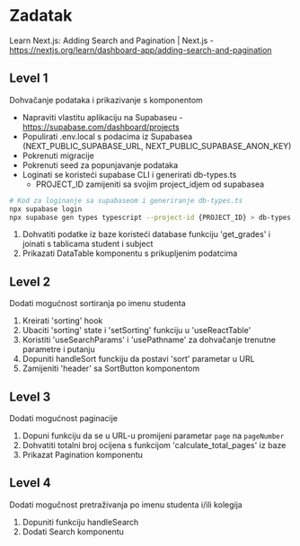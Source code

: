 # Zadatak

Learn Next.js: Adding Search and Pagination | Next.js - <https://nextjs.org/learn/dashboard-app/adding-search-and-pagination>

## Level 1

Dohvačanje podataka i prikazivanje s komponentom

- Napraviti vlastitu aplikaciju na Supabaseu - <https://supabase.com/dashboard/projects>
- Populirati .env.local s podacima iz Supabasea (NEXT_PUBLIC_SUPABASE_URL, NEXT_PUBLIC_SUPABASE_ANON_KEY)
- Pokrenuti migracije
- Pokrenuti seed za popunjavanje podataka
- Loginati se koristeći supabase CLI i generirati db-types.ts
  - PROJECT_ID zamijeniti sa svojim project_idjem od supabasea

```bash
# Kod za loginanje sa supabaseom i generiranje db-types.ts
npx supabase login
npx supabase gen types typescript --project-id {PROJECT_ID} > db-types.ts
```

1. Dohvatiti podatke iz baze koristeći database funkciju 'get_grades' i joinati s tablicama student i subject
2. Prikazati DataTable komponentu s prikupljenim podatcima

## Level 2

Dodati mogućnost sortiranja po imenu studenta

1. Kreirati 'sorting' hook
2. Ubaciti 'sorting' state i 'setSorting' funkciju u 'useReactTable'
3. Koristiti 'useSearchParams' i 'usePathname' za dohvačanje trenutne parametre i putanju
4. Dopuniti handleSort funckiju da postavi 'sort' parametar u URL
5. Zamijeniti 'header' sa SortButton komponentom

## Level 3

Dodati mogućnost paginacije

1. Dopuni funkciju da se u URL-u promijeni parametar `page` na `pageNumber`
2. Dohvatiti totalni broj ocijena s funkcijom 'calculate_total_pages' iz baze
3. Prikazat Pagination komponentu

## Level 4

Dodati mogučnost pretraživanja po imenu studenta i/ili kolegija

1. Dopuniti funkciju handleSearch
2. Dodati Search komponentu
